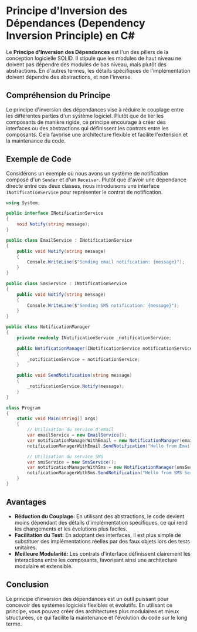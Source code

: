 # Principe d'Inversion des Dépendances (Dependency Inversion Principle) en C#

Le **Principe d'Inversion des Dépendances** est l'un des piliers de la conception logicielle SOLID. Il stipule que les modules de haut niveau ne doivent pas dépendre des modules de bas niveau, mais plutôt des abstractions. En d'autres termes, les détails spécifiques de l'implémentation doivent dépendre des abstractions, et non l'inverse.

## Compréhension du Principe

Le principe d'inversion des dépendances vise à réduire le couplage entre les différentes parties d'un système logiciel. Plutôt que de lier les composants de manière rigide, ce principe encourage à créer des interfaces ou des abstractions qui définissent les contrats entre les composants. Cela favorise une architecture flexible et facilite l'extension et la maintenance du code.

## Exemple de Code

Considérons un exemple où nous avons un système de notification composé d'un `Sender` et d'un `Receiver`. Plutôt que d'avoir une dépendance directe entre ces deux classes, nous introduisons une interface `INotificationService` pour représenter le contrat de notification.

```csharp
using System;

public interface INotificationService
{
    void Notify(string message);
}

public class EmailService : INotificationService
{
    public void Notify(string message)
    {
        Console.WriteLine($"Sending email notification: {message}");
    }
}

public class SmsService : INotificationService
{
    public void Notify(string message)
    {
        Console.WriteLine($"Sending SMS notification: {message}");
    }
}

public class NotificationManager
{
    private readonly INotificationService _notificationService;

    public NotificationManager(INotificationService notificationService)
    {
        _notificationService = notificationService;
    }

    public void SendNotification(string message)
    {
        _notificationService.Notify(message);
    }
}

class Program
{
    static void Main(string[] args)
    {
        // Utilisation du service d'email
        var emailService = new EmailService();
        var notificationManagerWithEmail = new NotificationManager(emailService);
        notificationManagerWithEmail.SendNotification("Hello from Email Service");

        // Utilisation du service SMS
        var smsService = new SmsService();
        var notificationManagerWithSms = new NotificationManager(smsService);
        notificationManagerWithSms.SendNotification("Hello from SMS Service");
    }
}
```

## Avantages

- **Réduction du Couplage:** En utilisant des abstractions, le code devient moins dépendant des détails d'implémentation spécifiques, ce qui rend les changements et les évolutions plus faciles.
- **Facilitation du Test:** En adoptant des interfaces, il est plus simple de substituer des implémentations réelles par des faux objets lors des tests unitaires.
- **Meilleure Modularité:** Les contrats d'interface définissent clairement les interactions entre les composants, favorisant ainsi une architecture modulaire et extensible.

## Conclusion

Le principe d'inversion des dépendances est un outil puissant pour concevoir des systèmes logiciels flexibles et évolutifs. En utilisant ce principe, vous pouvez créer des architectures plus modulaires et mieux structurées, ce qui facilite la maintenance et l'évolution du code sur le long terme.